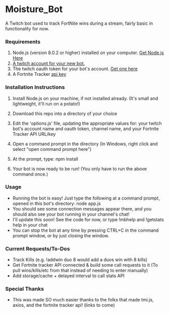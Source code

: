 # Moisture_Bot

A Twitch bot used to track FortNite wins during a stream, fairly basic in functionality for now.

### Requirements

1. Node.js (version 8.0.2 or higher) installed on your computer. [Get Node.js Here](https://nodejs.org/en/download/)
2. [A twitch account for your new bot.](https://twitch.tv/)
3. The twitch oauth token for your bot's account. [Get one here](https://twitchapps.com/tmi/)
4. A Fortnite Tracker [api key](https://fortnitetracker.com/site-api)

### Installation Instructions

1. Install Node.js on your machine, if not installed already. (It's small and lightweight, it'll run on a potato!)
2. Download this repo into a directory of your choice
3. Edit the 'options.js' file, updating the appropriate values for: your twitch bot's account name and oauth token, channel name, and your Fortnite Tracker API URL/key

4. Open a command prompt in the directory (In Windows, right click and select "open command prompt here")
5. At the prompt, type: npm install
6. Your bot is now ready to be run! (You only have to run the above command once.)

### Usage

* Running the bot is easy! Just type the following at a command prompt, opened in this bot's directory: node app.js
* You should see some connection messages appear there, and you should also see your bot running in your channel's chat!
* I'll update this soon! See the code for now, or type !mbhelp and !getstats help in your chat
* You can stop the bot at any time by pressing CTRL+C in the command prompt window, or by just closing the window.

### Current Requests/To-Dos

* Track Kills (e.g. !addwin duo 8 would add a duos win with 8 kills)
* Get Fortnite tracker API connected & build some call requests to it (To pull wins/kills/etc from that instead of needing to enter manually)
* Add storage/cache + delayed interval to call stats API

### Special Thanks

* This was made SO much easier thanks to the folks that made tmi.js, axios, and the fortnite tracker api! (links to come)
